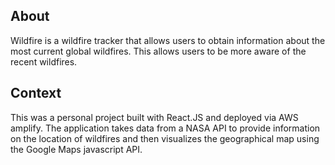 ## About
Wildfire is a wildfire tracker that allows users to obtain information about the most current global wildfires. This allows users to be more aware of the recent wildfires.

## Context
This was a personal project built with React.JS and deployed via AWS amplify. The application takes data from a NASA API to provide information on the location of wildfires and then visualizes the geographical map using the Google Maps javascript API.


